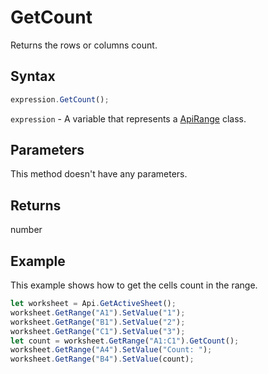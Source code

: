 # GetCount

Returns the rows or columns count.

## Syntax

```javascript
expression.GetCount();
```

`expression` - A variable that represents a [ApiRange](../ApiRange.md) class.

## Parameters

This method doesn't have any parameters.

## Returns

number

## Example

This example shows how to get the cells count in the range.

```javascript editor-
let worksheet = Api.GetActiveSheet();
worksheet.GetRange("A1").SetValue("1");
worksheet.GetRange("B1").SetValue("2");
worksheet.GetRange("C1").SetValue("3");
let count = worksheet.GetRange("A1:C1").GetCount();
worksheet.GetRange("A4").SetValue("Count: ");
worksheet.GetRange("B4").SetValue(count);
```
